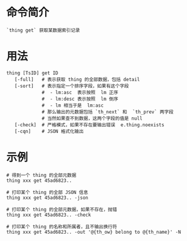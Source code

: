 # 命令简介 

    `thing get` 获取某数据索引记录

# 用法

    thing [TsID] get ID 
       [-full]   # 表示获取 thing 的全部数据，包括 detail
       [-sort]   # 表示指定一个排序字段，如果有这个字段
                 #  - lm:asc  表示按照  lm 正序
                 #  - lm:desc 表示按照  lm 倒序
                 #  - lm 相当于是  lm:asc
                 # 那么输出的元数据包括 `th_next` 和  `th_prev` 两字段
                 # 当然如果查不到数据，这两个字段的值是 null
       [-check]  # 严格模式，如果不存在要输出错误  e.thing.noexists
       [-cqn]    # JSON 格式化输出

# 示例

    # 得到一个 thing 的全部元数据
    thing xxx get 45ad6823..
        
    # 打印某个 thing 的全部 JSON 信息
    thing xxx get 45ad6823.. -json 
    
    # 打印某个 thing 的全部元数据，如果不存在，抛错
    thing xxx get 45ad6823.. -check
        
    # 打印某个 thing 的名称和所属者，且不输出换行符
    thing xxx get 45ad6823.. -out '@{th_ow} belong to @{th_name}' -N
